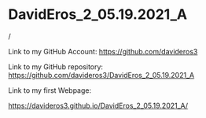 # DavidEros_2_05.19.2021_A

/

Link to my GitHub Account: 
https://github.com/davideros3


Link to my GitHub repository:
https://github.com/davideros3/DavidEros_2_05.19.2021_A

Link to my first Webpage:

https://davideros3.github.io/DavidEros_2_05.19.2021_A/  